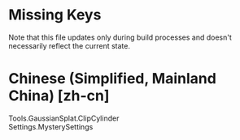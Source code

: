 # Missing Keys
Note that this file updates only during build processes and doesn't necessarily reflect the current state.

# Chinese (Simplified, Mainland China) [zh-cn]
Tools.GaussianSplat.ClipCylinder  
Settings.MysterySettings  

